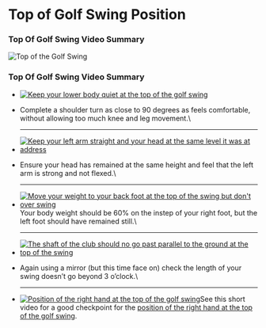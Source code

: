 # Top of Golf Swing Position

### Top Of Golf Swing Video Summary

![Top of the Golf Swing](https://free-online-golf-tips.com/wp-content/uploads/top-of-golf-swing.png)





### Top Of Golf Swing Video Summary

&#x20;

* [![Keep your lower body quiet at the top of the golf swing](https://free-online-golf-tips.com/wp-content/uploads/top-of-golf-swing-quiet-lower-body-288x288.png)](https://free-online-golf-tips.com/wp-content/uploads/top-of-golf-swing-quiet-lower-body.png)
*   Complete a shoulder turn as close to 90 degrees as feels comfortable, without allowing too much knee and leg movement.\


    ***
* [![Keep your left arm straight and your head at the same level it was at address](https://free-online-golf-tips.com/wp-content/uploads/top-of-golf-swing-keep-head-same-level-arm-straight-288x288.png)](https://free-online-golf-tips.com/wp-content/uploads/top-of-golf-swing-keep-head-same-level-arm-straight.png)
*   Ensure your head has remained at the same height and feel that the left arm is strong and not flexed.\


    ***
*   [![Move your weight to your back foot at the top of the swing but don't over swing](https://free-online-golf-tips.com/wp-content/uploads/top-of-golf-swing-weight-back-foot-dont-overswing-288x288.png)](https://free-online-golf-tips.com/wp-content/uploads/top-of-golf-swing-weight-back-foot-dont-overswing.png)Your body weight should be 60% on the instep of your right foot, but the left foot should have remained still.\


    ***
* [![The shaft of the club should no go past parallel to the ground at the top of the swing](https://free-online-golf-tips.com/wp-content/uploads/top-of-golf-swing-shaft-not-past-parallel-288x288.png)](https://free-online-golf-tips.com/wp-content/uploads/top-of-golf-swing-shaft-not-past-parallel.png)
*   Again using a mirror (but this time face on) check the length of your swing doesn’t go beyond 3 o’clock.\


    ***
* [![Position of the right hand at the top of the golf swing](https://free-online-golf-tips.com/wp-content/uploads/top-of-golf-swing-position-right-hand-288x288.png)](https://free-online-golf-tips.com/wp-content/uploads/top-of-golf-swing-position-right-hand.png)See this short video for a good checkpoint for the [position of the right hand at the top of the golf swing](https://free-online-golf-tips.com/fundamental-golf-tips/golf-swing-drills/right-hand-position-at-top-of-golf-swing/).
